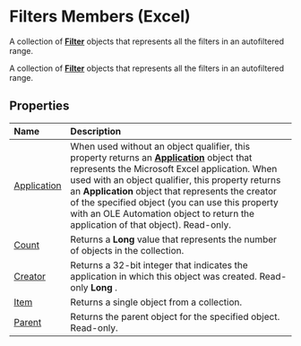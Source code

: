 
# Filters Members (Excel)
A collection of  **[Filter](950023f9-a984-01fa-aa77-947cbbff0433.md)** objects that represents all the filters in an autofiltered range.

A collection of  **[Filter](950023f9-a984-01fa-aa77-947cbbff0433.md)** objects that represents all the filters in an autofiltered range.


## Properties



|**Name**|**Description**|
|:-----|:-----|
|[Application](3cc9e318-4ede-d440-482a-430ca5d53893.md)|When used without an object qualifier, this property returns an  **[Application](19b73597-5cf9-4f56-8227-b5211f657f6f.md)** object that represents the Microsoft Excel application. When used with an object qualifier, this property returns an **Application** object that represents the creator of the specified object (you can use this property with an OLE Automation object to return the application of that object). Read-only.|
|[Count](80e03bad-910c-611a-5d79-974bd30f7d0f.md)|Returns a  **Long** value that represents the number of objects in the collection.|
|[Creator](be1e6017-4b86-97e7-ae74-76eecd8abe30.md)|Returns a 32-bit integer that indicates the application in which this object was created. Read-only  **Long** .|
|[Item](a24c9aeb-b253-c11a-29dc-c4a2bba86e21.md)|Returns a single object from a collection.|
|[Parent](f3f066af-8fbb-79a6-ee0b-d2e524754c7c.md)|Returns the parent object for the specified object. Read-only.|
